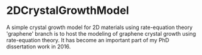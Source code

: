 # 2DCrystalGrowthModel
A simple crystal growth model for 2D materials using rate-equation theory
'graphene' branch is to host the modeling of graphene crystal growth using rate-equation theory. It has become an important part of my PhD dissertation work in 2016. 
